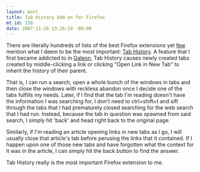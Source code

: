 ```yaml
--- 
layout: post
title: Tab History Add-on for Firefox
mt_id: 158
date: 2007-11-26 13:26:14 -08:00
---
```

There are literally hundreds of lists of the best Firefox extensions yet [few](http://db.rambleschmack.net/pc_tips/best_firefox_extensions) mention what I deem to be the most important: [Tab History](https://addons.mozilla.org/en-US/firefox/addon/1859).  A feature that I first became addicted to in [Galeon](http://galeon.sourceforge.net), Tab History causes newly created tabs created by middle-clicking a link or clicking "Open Link in New Tab" to inherit the history of their parent.

That is, I can run a search, open a whole bunch of the windows in tabs and then close the windows with reckless abandon once I decide one of the tabs fulfills my needs.  Later, if I find that the tab I'm reading doesn't have the information I was searching for, I don't need to ctrl+shift+t and sift through the tabs that I had prematurely closed searching for the web search that I had run.  Instead, because the tab in question was spawned from said search, I simply hit 'back' and head right back to the original page.

Similarly, if I'm reading an article opening links in new tabs as I go, I will usually close that article's tab before perusing the links that it contained.  If I happen upon one of those new tabs and have forgotten what the context for it was in the article, I can simply hit the back button to find the answer.

Tab History really is the most important Firefox extension to me.
